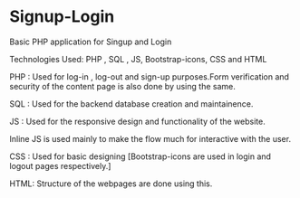 # Signup-Login
Basic PHP application for Singup and Login

Technologies Used: PHP , SQL , JS, Bootstrap-icons, CSS and HTML

PHP :  Used for log-in , log-out and sign-up purposes.Form verification and security of the content page is also done by using the same.

SQL :  Used for the backend database creation and maintainence.

JS  :  Used for the responsive design and functionality of the website.

Inline JS is used mainly to make the flow much for interactive with the user.

CSS :  Used for basic designing [Bootstrap-icons are used in login and logout pages respectively.]

HTML:  Structure of the webpages are done using this.
